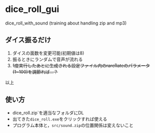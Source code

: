# dice_roll_gui
dice_roll_with_sound (training about handling zip and mp3)

## ダイス振るだけ

1. ダイスの面数を変更可能(初期値は8)
1. 振るときにランダムで音声が流れる
1. ~~1度実行したあとに生成される設定ファイル内のrareRateのパラメータ(1~100)を調節れば...？~~

以上

## 使い方
- dice_roll.zip`を適当なフォルダにDL
- 出てきた`dice_roll.exe`をクリックすれば使える
- プログラム本体と，`src/sound.zip`の位置関係は変えないこと
